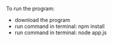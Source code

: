 To run the program:

- download the program
- run command in terminal: npm install
- run command in terminal: node app.js
